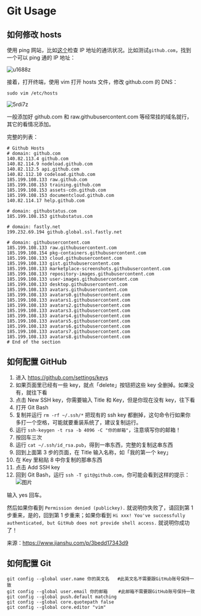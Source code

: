 # Git Usage

## 如何修改 hosts

使用 ping 网站，比如[这个](http://ping.chinaz.com/)检查 IP 地址的通讯状况。比如测试`github.com`，找到一个可以 ping 通的 IP 地址：

![u1688z](http://qny.mrpwei.cc/uPic/u1688z.png)

接着，打开终端，使用 vim 打开 hosts 文件，修改 github.com 的 DNS：

```
sudo vim /etc/hosts
```

![5rdi7z](http://qny.mrpwei.cc/uPic/5rdi7z.png)

一般添加好 github.com 和 raw.githubusercontent.com 等经常挂的域名就行，其它的看情况添加。

完整的列表：

```
# Github Hosts
# domain: github.com
140.82.113.4 github.com
140.82.114.9 nodeload.github.com
140.82.112.5 api.github.com
140.82.112.10 codeload.github.com
185.199.108.133 raw.github.com
185.199.108.153 training.github.com
185.199.108.153 assets-cdn.github.com
185.199.108.153 documentcloud.github.com
140.82.114.17 help.github.com

# domain: githubstatus.com
185.199.108.153 githubstatus.com

# domain: fastly.net
199.232.69.194 github.global.ssl.fastly.net

# domain: githubusercontent.com
185.199.108.133 raw.githubusercontent.com
185.199.108.154 pkg-containers.githubusercontent.com
185.199.108.133 cloud.githubusercontent.com
185.199.108.133 gist.githubusercontent.com
185.199.108.133 marketplace-screenshots.githubusercontent.com
185.199.108.133 repository-images.githubusercontent.com
185.199.108.133 user-images.githubusercontent.com
185.199.108.133 desktop.githubusercontent.com
185.199.108.133 avatars.githubusercontent.com
185.199.108.133 avatars0.githubusercontent.com
185.199.108.133 avatars1.githubusercontent.com
185.199.108.133 avatars2.githubusercontent.com
185.199.108.133 avatars3.githubusercontent.com
185.199.108.133 avatars4.githubusercontent.com
185.199.108.133 avatars5.githubusercontent.com
185.199.108.133 avatars6.githubusercontent.com
185.199.108.133 avatars7.githubusercontent.com
185.199.108.133 avatars8.githubusercontent.com
# End of the section
```

## 如何配置 GitHub

1. 进入 https://github.com/settings/keys
2. 如果页面里已经有一些 key，就点「delete」按钮把这些 key 全删掉。如果没有，就往下看
3. 点击 New SSH key，你需要输入 Title 和 Key，但是你现在没有 key，往下看
4. 打开 Git Bash
5. 复制并运行 `rm -rf ~/.ssh/*` 把现有的 ssh key 都删掉，这句命令行如果你多打一个空格，可能就要重装系统了，建议复制运行。
6. 运行 `ssh-keygen -t rsa -b 4096 -C "你的邮箱"`，注意填写你的邮箱！
7. 按回车三次
8. 运行 `cat ~/.ssh/id_rsa.pub`，得到一串东西，完整的复制这串东西
9. 回到上面第 3 步的页面，在 Title 输入名称，如「我的第一个 key」
10. 在 Key 里粘贴 8 中你复制的那串东西
11. 点击 Add SSH key
12. 回到 Git Bash，运行 `ssh -T git@github.com`，你可能会看到这样的提示：
    ![图片](https://upload-images.jianshu.io/upload_images/9351608-2e1ffd46978b8934.png?imageMogr2/auto-orient/strip|imageView2/2/w/1200/format/webp)

输入 yes 回车。

然后如果你看到 `Permission denied (publickey).` 就说明你失败了，请回到第 1 步重来，是的，回到第 1 步重来；如果你看到 `Hi xxx! You've successfully authenticated, but GitHub does not provide shell access.` 就说明你成功了！

来源：https://www.jianshu.com/p/3bedd17343d9

## 如何配置 Git

```
git config --global user.name 你的英文名   #此英文名不需要跟GitHub账号保持一致
git config --global user.email 你的邮箱    #此邮箱不需要跟GitHub账号保持一致
git config --global push.default matching
git config --global core.quotepath false
git config --global core.editor "vim"
```
